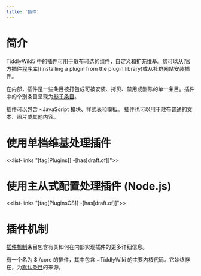 ```yaml
---
title: '插件'
---
```


# 简介

TiddlyWiki5 中的插件可用于散布可选的组件，自定义和扩充维基。您可以从[官方插件程序库](Installing a plugin from the plugin library)或从社群网站安装插件。

在内部，插件是一些条目被打包成可被安装、拷贝、禁用或删除的单一条目。插件中的个别条目呈现为[影子条目](ShadowTiddlers)。

插件可以包含 ~JavaScript 模块、样式表和模板。 插件也可以用于散布普通的文本、图片或其他内容。

# 使用单档维基处理插件

<<list-links "[tag[Plugins]] -[has[draft.of]]">>

# 使用主从式配置处理插件 (Node.js)

<<list-links "[tag[PluginsCS]] -[has[draft.of]]">>

# 插件机制

[插件机制](PluginMechanism)条目包含有关如何在内部实现插件的更多详细信息。

有一个名为 $:/core 的插件，其中包含 ~TiddlyWiki 的主要内核代码。它始终存在，为[默认条目](ShadowTiddlers)的来源。
